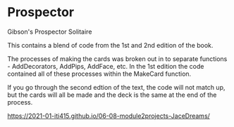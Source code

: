 # Prospector
Gibson's Prospector Solitaire

This contains a blend of code from the 1st and 2nd edition of the book. 

The processes of making the cards was broken out in to separate functions - AddDecorators, AddPips, AddFace, etc. In the 1st edition the code contained all of these processes within the MakeCard function.

If you go through the second edtion of the text, the code will not match up, but the cards will all be made and the deck is the same at the end of the process.

https://2021-01-iti415.github.io/06-08-module2projects-JaceDreams/